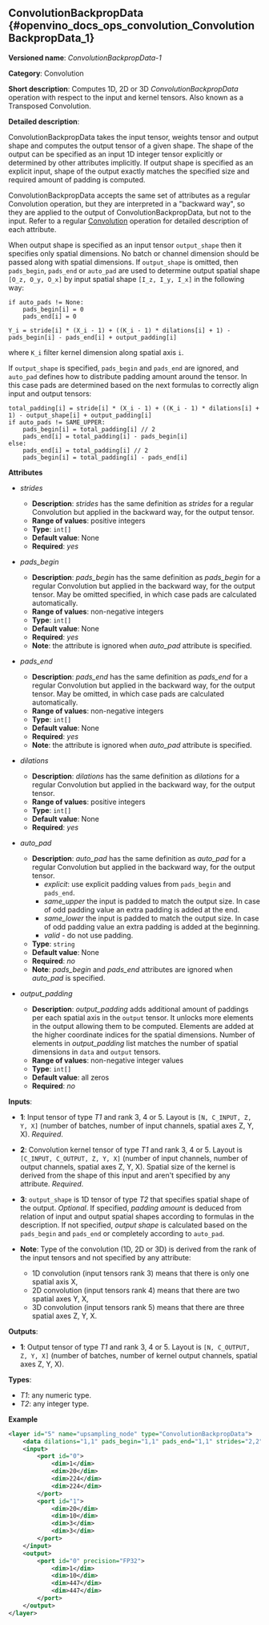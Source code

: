 ## ConvolutionBackpropData<a name="ConvolutionBackpropData"></a> {#openvino_docs_ops_convolution_ConvolutionBackpropData_1}

**Versioned name**: *ConvolutionBackpropData-1*

**Category**: Convolution

**Short description**: Computes 1D, 2D or 3D *ConvolutionBackpropData* operation with respect to the input and kernel tensors. Also known as a Transposed Convolution.

**Detailed description**:

ConvolutionBackpropData takes the input tensor, weights tensor and output shape and computes the output tensor of a given shape. The shape of the output can be specified as an input 1D integer tensor explicitly or determined by other attributes implicitly. If output shape is specified as an explicit input, shape of the output exactly matches the specified size and required amount of padding is computed.

ConvolutionBackpropData accepts the same set of attributes as a regular Convolution operation, but they are interpreted in a "backward way", so they are applied to the output of ConvolutionBackpropData, but not to the input. Refer to a regular [Convolution](Convolution_1.md) operation for detailed description of each attribute.

When output shape is specified as an input tensor `output_shape` then it specifies only spatial dimensions. No batch or channel dimension should be passed along with spatial dimensions. If `output_shape` is omitted, then `pads_begin`, `pads_end` or `auto_pad` are used to determine output spatial shape `[O_z, O_y, O_x]` by input spatial shape `[I_z, I_y, I_x]` in the following way:

```
if auto_pads != None:
    pads_begin[i] = 0
    pads_end[i] = 0

Y_i = stride[i] * (X_i - 1) + ((K_i - 1) * dilations[i] + 1) - pads_begin[i] - pads_end[i] + output_padding[i]
```

where `K_i` filter kernel dimension along spatial axis `i`.

 If `output_shape` is specified, `pads_begin` and `pads_end` are ignored, and `auto_pad` defines how to distribute padding amount around the tensor. In this case pads are determined based on the next formulas to correctly align input and output tensors:

```
total_padding[i] = stride[i] * (X_i - 1) + ((K_i - 1) * dilations[i] + 1) - output_shape[i] + output_padding[i]
if auto_pads != SAME_UPPER:
    pads_begin[i] = total_padding[i] // 2
    pads_end[i] = total_padding[i] - pads_begin[i]
else:
    pads_end[i] = total_padding[i] // 2
    pads_begin[i] = total_padding[i] - pads_end[i]
```

**Attributes**

* *strides*

  * **Description**: *strides* has the same definition as *strides* for a regular Convolution but applied in the backward way, for the output tensor.
  * **Range of values**: positive integers
  * **Type**: `int[]`
  * **Default value**: None
  * **Required**: *yes*

* *pads_begin*

  * **Description**: *pads_begin* has the same definition as *pads_begin* for a regular Convolution but applied in the backward way, for the output tensor. May be omitted specified, in which case pads are calculated automatically.
  * **Range of values**: non-negative integers
  * **Type**: `int[]`
  * **Default value**: None
  * **Required**: *yes*
  * **Note**: the attribute is ignored when *auto_pad* attribute is specified.

* *pads_end*

  * **Description**: *pads_end* has the same definition as *pads_end* for a regular Convolution but applied in the backward way, for the output tensor. May be omitted, in which case pads are calculated automatically.
  * **Range of values**: non-negative integers
  * **Type**: `int[]`
  * **Default value**: None
  * **Required**: *yes*
  * **Note**: the attribute is ignored when *auto_pad* attribute is specified.
  
* *dilations*

  * **Description**: *dilations* has the same definition as *dilations* for a regular Convolution but applied in the backward way, for the output tensor.
  * **Range of values**: positive integers
  * **Type**: `int[]`
  * **Default value**: None
  * **Required**: *yes*

* *auto_pad*

  * **Description**: *auto_pad* has the same definition as *auto_pad* for a regular Convolution but applied in the backward way, for the output tensor. 
    * *explicit*: use explicit padding values from `pads_begin` and `pads_end`.
    * *same_upper* the input is padded to match the output size. In case of odd padding value an extra padding is added at the end.
    * *same_lower* the input is padded to match the output size. In case of odd padding value an extra padding is added at the beginning.
    * *valid* - do not use padding.
  * **Type**: `string`
  * **Default value**: None
  * **Required**: *no*
  * **Note**: *pads_begin* and *pads_end* attributes are ignored when *auto_pad* is specified.

* *output_padding*

  * **Description**: *output_padding* adds additional amount of paddings per each spatial axis in the `output` tensor. It unlocks more elements in the output allowing them to be computed. Elements are added at the higher coordinate indices for the spatial dimensions. Number of elements in *output_padding* list matches the number of spatial dimensions in `data` and `output` tensors.
  * **Range of values**: non-negative integer values
  * **Type**: `int[]`
  * **Default value**: all zeros
  * **Required**: *no*

**Inputs**:

*   **1**: Input tensor of type *T1* and rank 3, 4 or 5. Layout is `[N, C_INPUT, Z, Y, X]` (number of batches, number of input channels, spatial axes Z, Y, X). *Required*.

*   **2**: Convolution kernel tensor of type *T1* and rank 3, 4 or 5. Layout is `[C_INPUT, C_OUTPUT, Z, Y, X]` (number of input channels, number of output channels, spatial axes Z, Y, X). Spatial size of the kernel is derived from the shape of this input and aren't specified by any attribute. *Required*.

*   **3**: `output_shape` is 1D tensor of type *T2* that specifies spatial shape of the output. *Optional*. If specified, *padding amount* is deduced from relation of input and output spatial shapes according to formulas in the description. If not specified, *output shape* is calculated based on the `pads_begin` and `pads_end` or completely according to `auto_pad`.
*   **Note**: Type of the convolution (1D, 2D or 3D) is derived from the rank of the input tensors and not specified by any attribute:
      * 1D convolution (input tensors rank 3) means that there is only one spatial axis X,
      * 2D convolution (input tensors rank 4) means that there are two spatial axes Y, X,
      * 3D convolution (input tensors rank 5) means that there are three spatial axes Z, Y, X.

**Outputs**:

*   **1**: Output tensor of type *T1* and rank 3, 4 or 5. Layout is `[N, C_OUTPUT, Z, Y, X]` (number of batches, number of kernel output channels, spatial axes Z, Y, X).

**Types**:

* *T1*: any numeric type.
* *T2*: any integer type.

**Example**

```xml
<layer id="5" name="upsampling_node" type="ConvolutionBackpropData">
    <data dilations="1,1" pads_begin="1,1" pads_end="1,1" strides="2,2" output_padding="0,0"/>
    <input>
        <port id="0">
            <dim>1</dim>
            <dim>20</dim>
            <dim>224</dim>
            <dim>224</dim>
        </port>
        <port id="1">
            <dim>20</dim>
            <dim>10</dim>
            <dim>3</dim>
            <dim>3</dim>
        </port>
    </input>
    <output>
        <port id="0" precision="FP32">
            <dim>1</dim>
            <dim>10</dim>
            <dim>447</dim>
            <dim>447</dim>
        </port>
    </output>
</layer>
```
